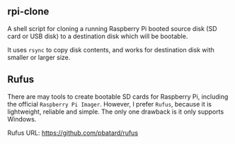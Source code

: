 rpi-clone
---
A shell script for cloning a running Raspberry Pi booted source disk (SD card or USB disk) to a destination disk which will be bootable.

It uses `rsync` to copy disk contents, and works for destination disk with smaller or larger size.


Rufus
---
There are may tools to create bootable SD cards for Raspberry Pi, including
the official `Raspberry Pi Imager`. However, I prefer `Rufus`, because it is
lightweight, reliable and simple. The only one drawback is it only supports
Windows.

Rufus URL: https://github.com/pbatard/rufus
